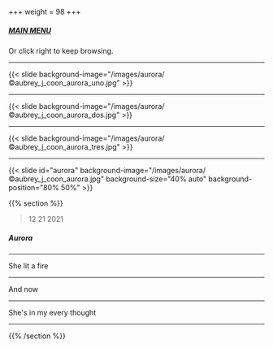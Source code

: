 +++
weight = 98
+++

##### [MAIN MENU](#main_menu)

Or click right to keep browsing.

---

{{< slide background-image="/images/aurora/©aubrey_j_coon_aurora_uno.jpg" >}}

---

{{< slide background-image="/images/aurora/©aubrey_j_coon_aurora_dos.jpg" >}}

---

{{< slide background-image="/images/aurora/©aubrey_j_coon_aurora_tres.jpg" >}}

---

{{< slide id="aurora" background-image="/images/aurora/©aubrey_j_coon_aurora.jpg" background-size="40% auto" background-position="80% 50%" >}}

{{% section %}}

> 12 21 2021

##### Aurora

---

She lit a fire

---

And now

---

She's in my every thought

---

{{% /section %}}